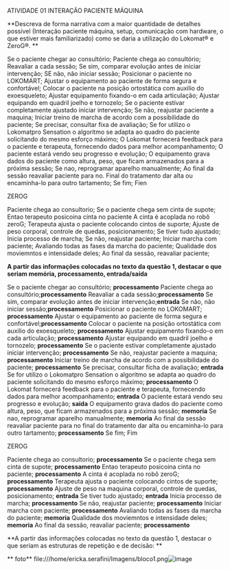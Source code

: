 ATIVIDADE 01 
INTERAÇÃO PACIENTE MÁQUINA

**Descreva de forma narrativa com a maior quantidade de detalhes possível (Interação paciente máquina, setup, comunicação com hardware, o que estiver mais familiarizado) como se daria a utilização do Lokomat® e ZeroG®. 
**


Se o paciente chegar ao consultório;
Paciente chega ao consultório;
Reavaliar a cada sessão;
Se sim, comparar evolução antes de iniciar intervenção;
SE não, não iniciar sessão;
Posicionar o paciente no LOKOMART;
Ajustar o equipamento ao paciente de forma segura e confortável;
Colocar o paciente na posição ortostática com auxilio do exoesqueleto;
Ajustar equipamento fixando-o em cada articulação;
Ajustar equipando em quadril joelho e tornozelo;
Se o paciente estivar completamente ajustado iniciar intervenção; 
Se não, reajustar paciente a maquina;
Iniciar treino de marcha de acordo com a possibilidade do paciente; 
Se precisar, consultar fixa de avaliação;
Se for utilizo o Lokomatpro Sensation o algoritmo se adapta ao quadro do paciente solicitando do mesmo esforço máximo;
O Lokomat fornecerá feedback para o paciente e terapeuta, fornecendo dados para melhor acompanhamento;
O paciente estará vendo seu progresso e evolução; 
O equipamento grava dados do paciente como altura, peso, que ficam armazenados para a próxima sessão; 
Se nao, reprogramar aparelho manualmente; 
Ao final da sessão reavaliar paciente para no. Final do tratamento dar alta ou encaminha-lo para outro tartamento;
Se fim;
Fien 

ZEROG

Paciente chega ao consultorio; 
Se o paciente chega sem cinta de supote; 
Entao terapeuto posicoina cinta no paciente 
A cinta é acoplada no robô zeroG;
Terapeuta ajusta o paciente colocando cintos de suporte; 
Ajuste de peso corporal, controle de quedas, posicionamento;
Se tiver tudo ajustado;
Inicia processo de marcha;
Se não, reajustar paciente;
Iniciar marcha com paciente;
Avaliando todas as fases da marcha do paciente;
Qualidade dos moviemntos e intensidade deles;
Ao final da sessão, reavaliar paciente;  

**A partir das informações colocadas no texto da questão 1, destacar o que seriam memória, processamento, entrada/saída**


Se o paciente chegar ao consultório; **processamento**
Paciente chega ao consultório;**processamento**
Reavaliar a cada sessão;**processamento**
Se sim, comparar evolução antes de iniciar intervenção;**entrada**
Se não, não iniciar sessão;**processamento**
Posicionar o paciente no LOKOMART; **processamento**
Ajustar o equipamento ao paciente de forma segura e confortável;**processamento**
Colocar o paciente na posição ortostática com auxilio do exoesqueleto; **processamento**
Ajustar equipamento fixando-o em cada articulação; **processamento**
Ajustar equipando em quadril joelho e tornozelo; **processamento**
Se o paciente estivar completamente ajustado iniciar intervenção; **processamento**
Se não, reajustar paciente a maquina; **processamento**
Iniciar treino de marcha de acordo com a possibilidade do paciente; **processamento**
Se precisar, consultar ficha de avaliação; **entrada**
Se for utilizo o Lokomatpro Sensation o algoritmo se adapta ao quadro do paciente solicitando do mesmo esforço máximo; **processamento**
O Lokomat fornecerá feedback para o paciente e terapeuta, fornecendo dados para melhor acompanhamento; **entrada**
O paciente estará vendo seu progresso e evolução; **saída**
O equipamento grava dados do paciente como altura, peso, que ficam armazenados para a próxima sessão; **memoria**
Se nao, reprogramar aparelho manualmente; **memoria**
Ao final da sessão reavaliar paciente para no final do tratamento dar alta ou encaminha-lo para outro tartamento; **processamento**
Se fim;
Fim 

ZEROG

Paciente chega ao consultorio; **processamento**
Se o paciente chega sem cinta de supote; **processamento**
Entao terapeuto posicoina cinta no paciente; **processamento**
A cinta é acoplada no robô zeroG; **processamento**
Terapeuta ajusta o paciente colocando cintos de suporte; **processamento**
Ajuste de peso na maquina corporal, controle de quedas, posicionamento; **entrada**
Se tiver tudo ajustado; **entrada**
Inicia processo de marcha; **processamento**
Se não, reajustar paciente; **processamento**
Iniciar marcha com paciente; **processamento**
Avaliando todas as fases da marcha do paciente; **memoria**
Qualidade dos moviemntos e intensidade deles; **memoria**
Ao final da sessão, reavaliar paciente; **processamento**



**A partir das informações colocadas no texto da questão 1, destacar o que seriam as estruturas de repetição e de decisão:
** 


** foto**
file:///home/ericka.serafini/Imagens/bloco1.png![image](https://user-images.githubusercontent.com/110609119/183987886-4defa418-7e96-4aee-ac9e-d0578c7024fe.png)

